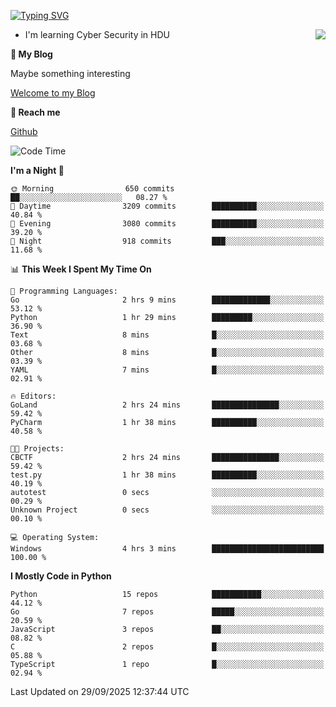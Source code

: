 [![Typing SVG](https://readme-typing-svg.herokuapp.com?font=Fira+Code&pause=1000&random=false&width=450&height=60&lines=Hello+%F0%9F%91%8B%F0%9F%8F%BB;I'm+JBNRZ)](https://git.io/typing-svg)

<a href="#">
  <img align="right" src="https://github-readme-stats.vercel.app/api?username=JBNRZ&show_icons=true&bg_color=15,f2f7fd,E0EAFC" />
</a>

- I'm learning Cyber Security in HDU

 **🌱 My Blog**

Maybe something interesting

[Welcome to my Blog](https://jbnrz.com.cn/)

 **💬 Reach me** 

[Github](https://github.com/JBNRZ)


<!--START_SECTION:waka-->
![Code Time](http://img.shields.io/badge/Code%20Time-1%2C403%20hrs%2022%20mins-blue)

**I'm a Night 🦉** 

```text
🌞 Morning                650 commits         ██░░░░░░░░░░░░░░░░░░░░░░░   08.27 % 
🌆 Daytime                3209 commits        ██████████░░░░░░░░░░░░░░░   40.84 % 
🌃 Evening                3080 commits        ██████████░░░░░░░░░░░░░░░   39.20 % 
🌙 Night                  918 commits         ███░░░░░░░░░░░░░░░░░░░░░░   11.68 % 
```


📊 **This Week I Spent My Time On** 

```text
💬 Programming Languages: 
Go                       2 hrs 9 mins        █████████████░░░░░░░░░░░░   53.12 % 
Python                   1 hr 29 mins        █████████░░░░░░░░░░░░░░░░   36.90 % 
Text                     8 mins              █░░░░░░░░░░░░░░░░░░░░░░░░   03.68 % 
Other                    8 mins              █░░░░░░░░░░░░░░░░░░░░░░░░   03.39 % 
YAML                     7 mins              █░░░░░░░░░░░░░░░░░░░░░░░░   02.91 % 

🔥 Editors: 
GoLand                   2 hrs 24 mins       ███████████████░░░░░░░░░░   59.42 % 
PyCharm                  1 hr 38 mins        ██████████░░░░░░░░░░░░░░░   40.58 % 

🐱‍💻 Projects: 
CBCTF                    2 hrs 24 mins       ███████████████░░░░░░░░░░   59.42 % 
test.py                  1 hr 38 mins        ██████████░░░░░░░░░░░░░░░   40.19 % 
autotest                 0 secs              ░░░░░░░░░░░░░░░░░░░░░░░░░   00.29 % 
Unknown Project          0 secs              ░░░░░░░░░░░░░░░░░░░░░░░░░   00.10 % 

💻 Operating System: 
Windows                  4 hrs 3 mins        █████████████████████████   100.00 % 
```

**I Mostly Code in Python** 

```text
Python                   15 repos            ███████████░░░░░░░░░░░░░░   44.12 % 
Go                       7 repos             █████░░░░░░░░░░░░░░░░░░░░   20.59 % 
JavaScript               3 repos             ██░░░░░░░░░░░░░░░░░░░░░░░   08.82 % 
C                        2 repos             █░░░░░░░░░░░░░░░░░░░░░░░░   05.88 % 
TypeScript               1 repo              █░░░░░░░░░░░░░░░░░░░░░░░░   02.94 % 
```




 Last Updated on 29/09/2025 12:37:44 UTC
<!--END_SECTION:waka-->
